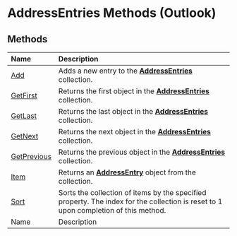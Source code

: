 
# AddressEntries Methods (Outlook)

## Methods



|**Name**|**Description**|
|:-----|:-----|
| [Add](b4c37547-8fbd-b1e4-40f3-5cba3cffd6e9.md)|Adds a new entry to the  **[AddressEntries](db91b717-07c6-d1f2-c545-b766ee1f0c6b.md)** collection.|
| [GetFirst](f8f03b6e-d79e-09b5-2f75-6886e699a4b3.md)|Returns the first object in the  **[AddressEntries](db91b717-07c6-d1f2-c545-b766ee1f0c6b.md)** collection.|
| [GetLast](22b54c0f-5167-ac76-0cff-7ee4a142e1b3.md)|Returns the last object in the  **[AddressEntries](db91b717-07c6-d1f2-c545-b766ee1f0c6b.md)** collection.|
| [GetNext](7579909c-90a2-660f-6cf5-039a441ccc93.md)|Returns the next object in the  **[AddressEntries](db91b717-07c6-d1f2-c545-b766ee1f0c6b.md)** collection.|
| [GetPrevious](3d5aa211-212e-9a97-58aa-47d4447c9f47.md)|Returns the previous object in the  **[AddressEntries](db91b717-07c6-d1f2-c545-b766ee1f0c6b.md)** collection.|
| [Item](42156250-3e72-c82c-7038-12cfa02f5f0a.md)|Returns an  **[AddressEntry](d4a0a85e-8bab-bc56-57bc-d70c3c570c8e.md)** object from the collection.|
| [Sort](9b381837-9fe9-1041-8297-e8c8dbcdc2e4.md)|Sorts the collection of items by the specified property. The index for the collection is reset to 1 upon completion of this method.|
|Name|Description|
